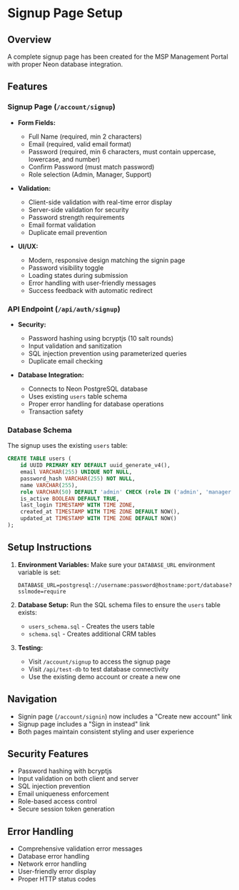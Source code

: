 # Signup Page Setup

## Overview
A complete signup page has been created for the MSP Management Portal with proper Neon database integration.

## Features

### Signup Page (`/account/signup`)
- **Form Fields:**
  - Full Name (required, min 2 characters)
  - Email (required, valid email format)
  - Password (required, min 6 characters, must contain uppercase, lowercase, and number)
  - Confirm Password (must match password)
  - Role selection (Admin, Manager, Support)

- **Validation:**
  - Client-side validation with real-time error display
  - Server-side validation for security
  - Password strength requirements
  - Email format validation
  - Duplicate email prevention

- **UI/UX:**
  - Modern, responsive design matching the signin page
  - Password visibility toggle
  - Loading states during submission
  - Error handling with user-friendly messages
  - Success feedback with automatic redirect

### API Endpoint (`/api/auth/signup`)
- **Security:**
  - Password hashing using bcryptjs (10 salt rounds)
  - Input validation and sanitization
  - SQL injection prevention using parameterized queries
  - Duplicate email checking

- **Database Integration:**
  - Connects to Neon PostgreSQL database
  - Uses existing `users` table schema
  - Proper error handling for database operations
  - Transaction safety

### Database Schema
The signup uses the existing `users` table:
```sql
CREATE TABLE users (
    id UUID PRIMARY KEY DEFAULT uuid_generate_v4(),
    email VARCHAR(255) UNIQUE NOT NULL,
    password_hash VARCHAR(255) NOT NULL,
    name VARCHAR(255),
    role VARCHAR(50) DEFAULT 'admin' CHECK (role IN ('admin', 'manager', 'support')),
    is_active BOOLEAN DEFAULT TRUE,
    last_login TIMESTAMP WITH TIME ZONE,
    created_at TIMESTAMP WITH TIME ZONE DEFAULT NOW(),
    updated_at TIMESTAMP WITH TIME ZONE DEFAULT NOW()
);
```

## Setup Instructions

1. **Environment Variables:**
   Make sure your `DATABASE_URL` environment variable is set:
   ```
   DATABASE_URL=postgresql://username:password@hostname:port/database?sslmode=require
   ```

2. **Database Setup:**
   Run the SQL schema files to ensure the `users` table exists:
   - `users_schema.sql` - Creates the users table
   - `schema.sql` - Creates additional CRM tables

3. **Testing:**
   - Visit `/account/signup` to access the signup page
   - Visit `/api/test-db` to test database connectivity
   - Use the existing demo account or create a new one

## Navigation
- Signin page (`/account/signin`) now includes a "Create new account" link
- Signup page includes a "Sign in instead" link
- Both pages maintain consistent styling and user experience

## Security Features
- Password hashing with bcryptjs
- Input validation on both client and server
- SQL injection prevention
- Email uniqueness enforcement
- Role-based access control
- Secure session token generation

## Error Handling
- Comprehensive validation error messages
- Database error handling
- Network error handling
- User-friendly error display
- Proper HTTP status codes
